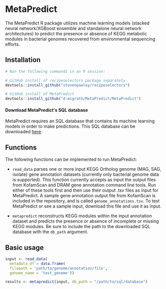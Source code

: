 # MetaPredict

The MetaPredict R package utilizes machine learning models (stacked neural network/XGBoost ensemble and standalone neural network architectures) to predict the presence or absence of KEGG metabolic modules in bacterial genomes recovered from environmental sequencing efforts.

## Installation

``` r
# Run the following commands in an R session:

# GitHub install of recipeselectors package separately
devtools::install_github("stevenpawley/recipeselectors")

# GitHub install of MetaPredict
devtools::install_github("d-mcgrath/MetaPredict/MetaPredict")
```

#### Download MetaPredict's SQL database
MetaPredict requires an SQL database that contains its machine learning models in order to make predictions. This SQL database can be downloaded [here](https://zenodo.org/record/7419289).


## Functions

The following functions can be implemented to run MetaPredict:

- `read_data` parses one or more input KEGG Ortholog genome (MAG, SAG, isolate) gene annotation datasets (currently only bacterial genome data is supported). This function currently accepts as input the output files from KofamScan and DRAM gene annotation command line tools. Run either of these tools first and then use their output .tsv files as input for MetaPredict. A sample gene annotation output file from KofamScan is included in the repository, and is called `genome_annotations.tsv`. To test MetaPredict or see a sample input, download this file and use it as input.

- `metapredict` reconstructs KEGG modules within the input annotation dataset and predicts the presence or absence of incomplete or missing KEGG modules. Be sure to include the path to the downloaded SQL database with the `db_path` argument.

## Basic usage

``` r
input <- read_data(
  metadata_df = data.frame(
  filepath = 'path/to/genome/annotation/file',
  genome_name = 'test_genome'))

results <- metapredict(input, db_path = "/path/to/sql/database")

```
